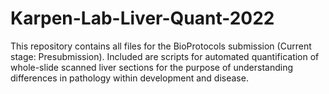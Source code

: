 # Karpen-Lab-Liver-Quant-2022
This repository contains all files for the BioProtocols submission (Current stage: Presubmission). Included are scripts for automated quantification of whole-slide scanned liver sections for the purpose of understanding differences in pathology within development and disease. 
